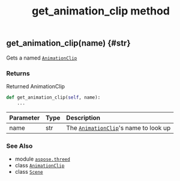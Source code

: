﻿---
title: get_animation_clip method
second_title: Aspose.3D for Python via .NET API References
description: 
type: docs
weight: 60
url: /python-net/aspose.threed/scene/get_animation_clip/
is_root: false
---

## get_animation_clip(name) {#str}

Gets a named [`AnimationClip`](/3d/python-net/aspose.threed.animation/animationclip)


### Returns 


Returned AnimationClip


```python
def get_animation_clip(self, name):
    ...
```


| Parameter | Type | Description |
| :- | :- | :- |
| name | str | The [`AnimationClip`](/3d/python-net/aspose.threed.animation/animationclip)'s name to look up |



### See Also
* module [`aspose.threed`](../../)
* class [`AnimationClip`](/3d/python-net/aspose.threed.animation/animationclip)
* class [`Scene`](/3d/python-net/aspose.threed/scene)
